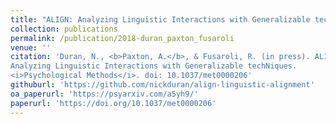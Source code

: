 ```yaml
---
title: "ALIGN: Analyzing Linguistic Interactions with Generalizable techNiques"
collection: publications
permalink: /publication/2018-duran_paxton_fusaroli
venue: ''
citation: 'Duran, N., <b>Paxton, A.</b>, & Fusaroli, R. (in press). ALIGN:
Analyzing Linguistic Interactions with Generalizable techNiques.
<i>Psychological Methods</i>. doi: 10.1037/met0000206'
githuburl: 'https://github.com/nickduran/align-linguistic-alignment'
oa_paperurl: 'https://psyarxiv.com/a5yh9/'
paperurl: 'https://doi.org/10.1037/met0000206'
---
```

